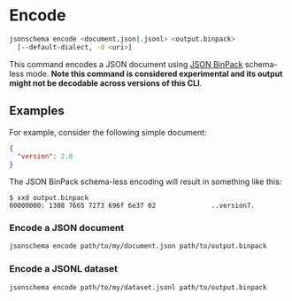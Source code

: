 Encode
======

```sh
jsonschema encode <document.json|.jsonl> <output.binpack>
  [--default-dialect, -d <uri>]
```

This command encodes a JSON document using [JSON
BinPack](https://jsonbinpack.sourcemeta.com) schema-less mode. **Note this
command is considered experimental and its output might not be decodable across
versions of this CLI**.

Examples
--------

For example, consider the following simple document:

```json
{
  "version": 2.0
}
```

The JSON BinPack schema-less encoding will result in something like this:

```
$ xxd output.binpack
00000000: 1308 7665 7273 696f 6e37 02              ..version7.
```

### Encode a JSON document

```sh
jsonschema encode path/to/my/document.json path/to/output.binpack
```

### Encode a JSONL dataset

```sh
jsonschema encode path/to/my/dataset.jsonl path/to/output.binpack
```
